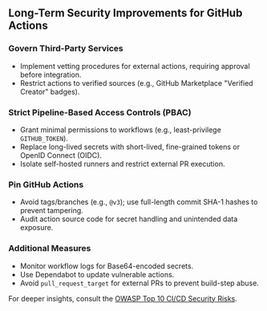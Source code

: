 ## Long-Term Security Improvements for GitHub Actions  

### Govern Third-Party Services

- Implement vetting procedures for external actions, requiring approval before integration.  
- Restrict actions to verified sources (e.g., GitHub Marketplace "Verified Creator" badges).  

### Strict Pipeline-Based Access Controls (PBAC)

- Grant minimal permissions to workflows (e.g., least-privilege `GITHUB_TOKEN`).  
- Replace long-lived secrets with short-lived, fine-grained tokens or OpenID Connect (OIDC).  
- Isolate self-hosted runners and restrict external PR execution.  

### Pin GitHub Actions

- Avoid tags/branches (e.g., `@v3`); use full-length commit SHA-1 hashes to prevent tampering.  
- Audit action source code for secret handling and unintended data exposure.  

### Additional Measures

- Monitor workflow logs for Base64-encoded secrets.  
- Use Dependabot to update vulnerable actions.  
- Avoid `pull_request_target` for external PRs to prevent build-step abuse.  

For deeper insights, consult the [OWASP Top 10 CI/CD Security Risks](https://owasp.org/www-project-top-10-ci-cd-security-risks/).

